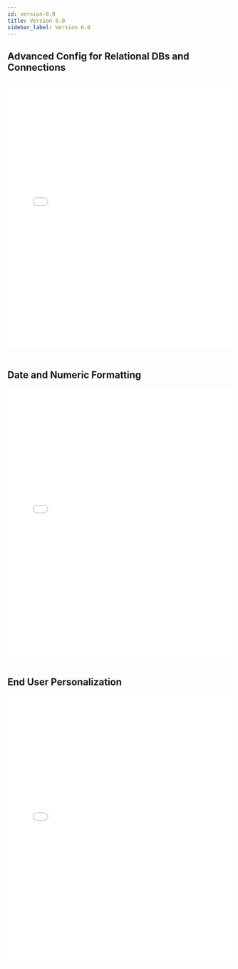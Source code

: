 ```yaml
---
id: version-6.0
title: Version 6.0
sidebar_label: Version 6.0
---
```

## Advanced Config for Relational DBs and Connections

<iframe src="//fast.wistia.net/embed/iframe/xdtgd20vmj?videoFoam=true"
allowtransparency="true" frameBorder="0" scrolling="no" className="wistia_embed"
name="wistia_embed" allowFullScreen  width="100%" height="600"></iframe>
<script src="//fast.wistia.net/assets/external/iframe-api-v1.js"></script>

<br />
<br /> 

## Date and Numeric Formatting

<iframe src="//fast.wistia.net/embed/iframe/on36p4nz8s?videoFoam=true"
allowtransparency="true" frameBorder="0" scrolling="no" className="wistia_embed"
name="wistia_embed" allowFullScreen  width="100%" height="600"></iframe>
<script src="//fast.wistia.net/assets/external/iframe-api-v1.js"></script>

<br />
<br />

## End User Personalization

<iframe src="//fast.wistia.net/embed/iframe/e944peed2p?videoFoam=true"
allowtransparency="true" frameBorder="0" scrolling="no" className="wistia_embed"
name="wistia_embed" allowFullScreen  width="100%" height="600"></iframe>
<script src="//fast.wistia.net/assets/external/iframe-api-v1.js"></script>

<br />
<br />
